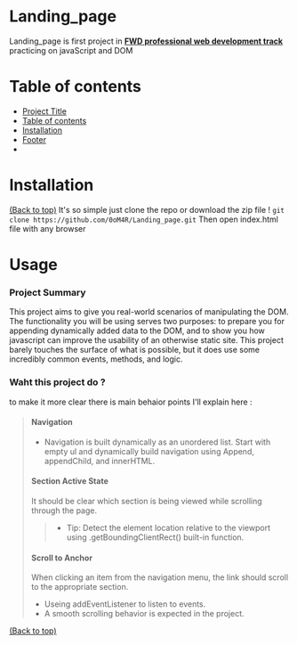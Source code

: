 
# Landing_page
Landing_page is first project in **[FWD professional web development track](https://egfwd.com/specializtion/professional-web-development)** practicing on javaScript and DOM 



# Table of contents
- [Project Title](#Landing_page)
- [Table of contents](#table-of-contents)
- [Installation](#installation)
- [Footer](#footer)
- 
# Installation
[(Back to top)](#table-of-contents)
It's so simple just clone the repo or download the zip file !
```git clone https://github.com/0oM4R/Landing_page.git```
Then open index.html file with any browser 

# Usage 

### Project Summary
This project aims to give you real-world scenarios of manipulating the DOM. The functionality you will be using serves two purposes: to prepare you for appending dynamically added data to the DOM, and to show you how javascript can improve the usability of an otherwise static site. This project barely touches the surface of what is possible, but it does use some incredibly common events, methods, and logic.

### Waht this project do ? 
 to make it more clear there is main behaior points I'll explain here :
> #### Navigation
> - Navigation is built dynamically as an unordered list. Start with empty ul and dynamically build navigation using Append, appendChild, and innerHTML.
> #### Section Active State
> It should be clear which section is being viewed while scrolling through the page.
>> - Tip: Detect the element location relative to the viewport using .getBoundingClientRect() built-in function.
> #### Scroll to Anchor
>  When clicking an item from the navigation menu, the link should scroll to the appropriate section.
> - Useing addEventListener to listen to events.
> - A smooth scrolling behavior is expected in the project.


[(Back to top)](#table-of-contents)
